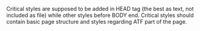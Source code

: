 Critical styles are supposed to be added in HEAD tag (the best as text, not included as file) while other styles before BODY end.
Critical styles should contain basic page structure and styles regarding ATF part of the page.